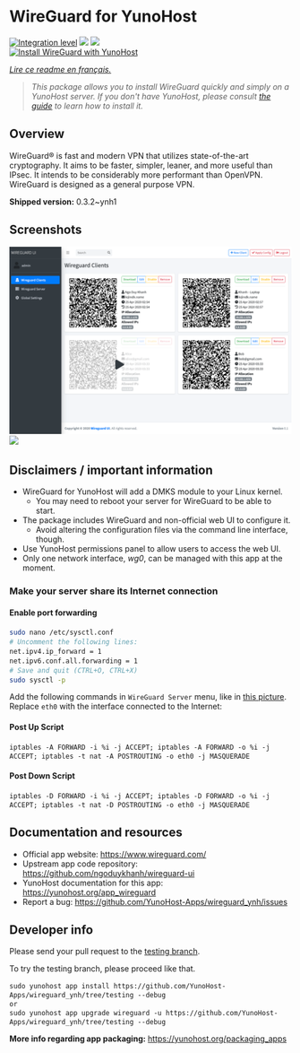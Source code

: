 <!--
N.B.: This README was automatically generated by https://github.com/YunoHost/apps/tree/master/tools/README-generator
It shall NOT be edited by hand.
-->

# WireGuard for YunoHost

[![Integration level](https://dash.yunohost.org/integration/wireguard.svg)](https://dash.yunohost.org/appci/app/wireguard) ![](https://ci-apps.yunohost.org/ci/badges/wireguard.status.svg) ![](https://ci-apps.yunohost.org/ci/badges/wireguard.maintain.svg)  
[![Install WireGuard with YunoHost](https://install-app.yunohost.org/install-with-yunohost.svg)](https://install-app.yunohost.org/?app=wireguard)

*[Lire ce readme en français.](./README_fr.md)*

> *This package allows you to install WireGuard quickly and simply on a YunoHost server.
If you don't have YunoHost, please consult [the guide](https://yunohost.org/#/install) to learn how to install it.*

## Overview

WireGuard® is fast and modern VPN that utilizes state-of-the-art cryptography. It aims to be faster, simpler, leaner, and more useful than IPsec. It intends to be considerably more performant than OpenVPN. WireGuard is designed as a general purpose VPN.

**Shipped version:** 0.3.2~ynh1



## Screenshots

![](./doc/screenshots/screenshot.png)
![](./doc/screenshots/screenshot.png:Zone.Identifier)

## Disclaimers / important information

* WireGuard for YunoHost will add a DMKS module to your Linux kernel.
  * You may need to reboot your server for WireGuard to be able to start.
* The package includes WireGuard and non-official web UI to configure it.
  * Avoid altering the configuration files via the command line interface, though.
* Use YunoHost permissions panel to allow users to access the web UI.
* Only one network interface, *wg0*, can be managed with this app at the moment.

### Make your server share its Internet connection

#### Enable port forwarding

```bash
sudo nano /etc/sysctl.conf
# Uncomment the following lines:
net.ipv4.ip_forward = 1
net.ipv6.conf.all.forwarding = 1
# Save and quit (CTRL+O, CTRL+X)
sudo sysctl -p
```

Add the following commands in `WireGuard Server` menu, like in [this picture](https://user-images.githubusercontent.com/8769166/124400150-cf354980-dd20-11eb-87c6-9478938d9c82.png). Replace `eth0` with the interface connected to the Internet:

#### Post Up Script
```
iptables -A FORWARD -i %i -j ACCEPT; iptables -A FORWARD -o %i -j ACCEPT; iptables -t nat -A POSTROUTING -o eth0 -j MASQUERADE
```

#### Post Down Script
```
iptables -D FORWARD -i %i -j ACCEPT; iptables -D FORWARD -o %i -j ACCEPT; iptables -t nat -D POSTROUTING -o eth0 -j MASQUERADE
```


## Documentation and resources

* Official app website: https://www.wireguard.com/
* Upstream app code repository: https://github.com/ngoduykhanh/wireguard-ui
* YunoHost documentation for this app: https://yunohost.org/app_wireguard
* Report a bug: https://github.com/YunoHost-Apps/wireguard_ynh/issues

## Developer info

Please send your pull request to the [testing branch](https://github.com/YunoHost-Apps/wireguard_ynh/tree/testing).

To try the testing branch, please proceed like that.
```
sudo yunohost app install https://github.com/YunoHost-Apps/wireguard_ynh/tree/testing --debug
or
sudo yunohost app upgrade wireguard -u https://github.com/YunoHost-Apps/wireguard_ynh/tree/testing --debug
```

**More info regarding app packaging:** https://yunohost.org/packaging_apps